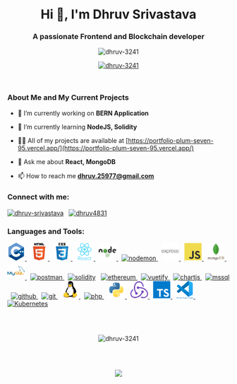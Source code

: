 <h1 align="center">Hi 👋, I'm Dhruv Srivastava</h1>
<h3 align="center">A passionate Frontend and Blockchain developer</h3>

<p align="center"> <img src="https://komarev.com/ghpvc/?username=dhruv-3241&label=Profile%20views&color=0e75b6&style=flat" alt="dhruv-3241" /> </p>

<p align="center"> <a href="https://github.com/ryo-ma/github-profile-trophy"><img src="https://github-profile-trophy.vercel.app/?username=dhruv-3241" alt="dhruv-3241" /></a> </p>

<p align="center"> <a href="https://twitter.com/" target="blank"><img src="https://img.shields.io/twitter/follow/?logo=twitter&style=for-the-badge" alt="" /></a> </p>

<h3 align="left">About Me and My Current Projects</h3>

- 🔭 I’m currently working on **BERN Application**

- 🌱 I’m currently learning **NodeJS, Solidity**

- 👨‍💻 All of my projects are available at [https://portfolio-plum-seven-95.vercel.app/](https://portfolio-plum-seven-95.vercel.app/)

- 💬 Ask me about **React, MongoDB**

- 📫 How to reach me **dhruv.25977@gmail.com**

<h3 align="left">Connect with me:</h3>
<p align="left">
<a href="https://linkedin.com/in/dhruv-srivastava" target="blank"><img align="center" src="https://raw.githubusercontent.com/rahuldkjain/github-profile-readme-generator/master/src/images/icons/Social/linked-in-alt.svg" alt="dhruv-srivastava" height="30" width="40" /></a>
&nbsp
<a href="https://discord.gg/dhruv4831" target="blank"><img align="center" src="https://raw.githubusercontent.com/rahuldkjain/github-profile-readme-generator/master/src/images/icons/Social/discord.svg" alt="dhruv4831" height="30" width="40" /></a>
</p>

<h3 align="left" >Languages and Tools:</h3>
<p align="left" text-decoration:"none" >
	<a href="https://www.w3schools.com/cpp/" target="_blank" rel="noreferrer"> <img src="https://raw.githubusercontent.com/devicons/devicon/master/icons/cplusplus/cplusplus-original.svg" alt="cplusplus" width="40" height="40"/> </a> 
	&nbsp
	<a href="https://www.w3schools.com/html/" target="_blank" rel="noreferrer"> <img src="https://raw.githubusercontent.com/devicons/devicon/master/icons/html5/html5-original-wordmark.svg" alt="html5" width="40" height="40"/> </a> 
	&nbsp
	<a href="https://www.w3schools.com/css/" target="_blank" rel="noreferrer"> <img src="https://raw.githubusercontent.com/devicons/devicon/master/icons/css3/css3-original-wordmark.svg" alt="css3" width="40" height="40"/> </a> 
	&nbsp
	<a href="https://reactjs.org/" target="_blank" rel="noreferrer"> <img src="https://raw.githubusercontent.com/devicons/devicon/master/icons/react/react-original-wordmark.svg" alt="react" width="40" height="40"/> </a>
	&nbsp
	<a href="https://nodejs.org" target="_blank" rel="noreferrer"> <img src="https://raw.githubusercontent.com/devicons/devicon/master/icons/nodejs/nodejs-original-wordmark.svg" alt="nodejs" width="40" height="40"/> </a> 
	&nbsp
	<a href="https://www.npmjs.com/package/nodemon" target="_blank" rel="noreferrer"> <img src="https://www.vectorlogo.zone/logos/nodemonio/nodemonio-ar21.svg" alt="nodemon" width="40" height="40"/> </a>
	&nbsp
	<a href="https://expressjs.com" target="_blank" rel="noreferrer"> <img src="https://raw.githubusercontent.com/devicons/devicon/master/icons/express/express-original-wordmark.svg" alt="express" width="40" height="40"/> </a> 
	&nbsp
	<a style="none" href="https://developer.mozilla.org/en-US/docs/Web/JavaScript" target="_blank" rel="noreferrer"> <img src="https://raw.githubusercontent.com/devicons/devicon/master/icons/javascript/javascript-original.svg" alt="javascript" width="40" height="40"/> </a> 
	&nbsp
	<a href="https://www.mongodb.com/" target="_blank" rel="noreferrer"> <img src="https://raw.githubusercontent.com/devicons/devicon/master/icons/mongodb/mongodb-original-wordmark.svg" alt="mongodb" width="40" height="40"/> </a> 
	&nbsp
	<a href="https://www.mysql.com/" target="_blank" rel="noreferrer"> <img src="https://raw.githubusercontent.com/devicons/devicon/master/icons/mysql/mysql-original-wordmark.svg" alt="mysql" width="40" height="40"/> </a> 
	&nbsp
	<a href="https://postman.com" target="_blank" rel="noreferrer"> <img src="https://www.vectorlogo.zone/logos/getpostman/getpostman-icon.svg" alt="postman" width="40" height="40"/> </a> 
	&nbsp
 	<a href="https://soliditylang.org/" target="_blank" rel="noreferrer"> <img src="https://cdn.jsdelivr.net/gh/devicons/devicon@latest/icons/solidity/solidity-original.svg" alt="solidity" width="40" height="40"/></a> 
	&nbsp
	<a href="https://ethereum.org/en/whitepaper/" target="_blank" rel="noreferrer"> <img src="https://www.vectorlogo.zone/logos/ethereum/ethereum-ar21.svg" alt="ethereum" width="40" height="40"/> </a> 
	&nbsp
	<a href="https://vuetifyjs.com/en/" target="_blank" rel="noreferrer"> <img src="https://bestofjs.org/logos/vuetify.svg" alt="vuetify" width="40" height="40"/> </a>
 	&nbsp
	<a href="https://www.chartjs.org" target="_blank" rel="noreferrer"> <img src="https://www.chartjs.org/media/logo-title.svg" alt="chartjs" width="40" height="40"/> </a> 
	&nbsp
	<a href="https://www.microsoft.com/en-us/sql-server" target="_blank" rel="noreferrer"> <img src="https://www.svgrepo.com/show/303229/microsoft-sql-server-logo.svg" alt="mssql" width="40" height="40"/></a> 
	&nbsp
	<a href="https://www.figma.com/" target="_blank" rel="noreferrer"> <img src="https://www.vectorlogo.zone/logos/github/github-icon.svg" alt="github" width="40" height="40"/> </a> 
	&nbsp
	<a href="https://git-scm.com/" target="_blank" rel="noreferrer"> <img src="https://www.vectorlogo.zone/logos/git-scm/git-scm-icon.svg" alt="git" width="40" height="40"/> </a> 
	&nbsp
	<a href="https://www.linux.org/" target="_blank" rel="noreferrer"> <img src="https://raw.githubusercontent.com/devicons/devicon/master/icons/linux/linux-original.svg" alt="linux" width="40" height="40"/> </a> 
	&nbsp
	<a href="https://www.php.net/" target="_blank" rel="noreferrer"> <img src="https://www.vectorlogo.zone/logos/php/php-ar21.svg" alt="php" width="40" height="40"/> </a> 
	&nbsp
	<a href="https://www.python.org" target="_blank" rel="noreferrer"> <img src="https://raw.githubusercontent.com/devicons/devicon/master/icons/python/python-original.svg" alt="python" width="40" height="40"/> </a> 
	&nbsp
	<a href="https://redux.js.org" target="_blank" rel="noreferrer"> <img src="https://raw.githubusercontent.com/devicons/devicon/master/icons/redux/redux-original.svg" alt="redux" width="40" height="40"/> </a> 
	&nbsp
	<a href="https://www.typescriptlang.org/" target="_blank" rel="noreferrer"> <img src="https://raw.githubusercontent.com/devicons/devicon/master/icons/typescript/typescript-original.svg" alt="typescript" width="40" height="40"/> </a> 
	&nbsp
	<a href="https://code.visualstudio.com/docs" target="_blank" rel="noreferrer"> <img src="https://github.com/devicons/devicon/blob/master/icons/vscode/vscode-original-wordmark.svg" alt="vscode" width="40" height="40"/> </a> 
 &nbsp
	<a href="https://kubernetes.io/" target="_blank" rel="noreferrer"> <img src="https://www.vectorlogo.zone/logos/kubernetes/kubernetes-ar21.svg" alt="Kubernetes" width="40" height="40"/> </a> 	
 </p>
<p></br></br></p>
<p align="center"><img src="https://github-readme-stats.vercel.app/api/top-langs?username=dhruv-3241&show_icons=true&locale=en&layout=compact" alt="dhruv-3241" /></p>
<p></br></br></p>
<p align="center"><img src="https://github-profile-summary-cards.vercel.app/api/cards/profile-details?username=Dhruv-2134&theme=dark"/> </p>
